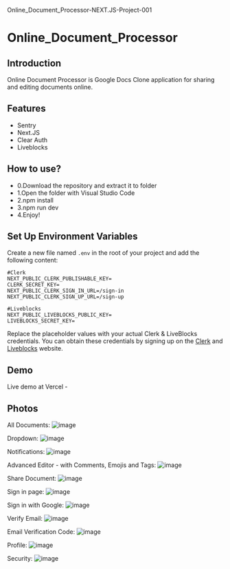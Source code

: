 Online_Document_Processor-NEXT.JS-Project-001

# Online_Document_Processor

## Introduction

Online Document Processor is Google Docs Clone application for sharing and editing documents online.

## Features

- Sentry
- Next.JS
- Clear Auth
- Liveblocks

## How to use?

- 0.Download the repository and extract it to folder
- 1.Open the folder with Visual Studio Code
- 2.npm install
- 3.npm run dev
- 4.Enjoy!

## Set Up Environment Variables

Create a new file named `.env` in the root of your project and add the following content:

```env
#Clerk
NEXT_PUBLIC_CLERK_PUBLISHABLE_KEY=
CLERK_SECRET_KEY=
NEXT_PUBLIC_CLERK_SIGN_IN_URL=/sign-in
NEXT_PUBLIC_CLERK_SIGN_UP_URL=/sign-up

#Liveblocks
NEXT_PUBLIC_LIVEBLOCKS_PUBLIC_KEY=
LIVEBLOCKS_SECRET_KEY=
```

Replace the placeholder values with your actual Clerk & LiveBlocks credentials. You can obtain these credentials by signing up on the [Clerk](https://clerk.com/) and [Liveblocks](liveblocks.io/) website.

## Demo

Live demo at Vercel -

## Photos

All Documents:
![image](/public/assets/images/images/AllDocuments.png)

Dropdown:
![image](/public/assets/images/images/dropdown.png)

Notifications:
![image](/public/assets/images/images/Notifications.png)

Advanced Editor - with Comments, Emojis and Tags:
![image](/public/assets/images/images/AdvancedEditorWithCommentsAndEmojis.png)

Share Document:
![image](/public/assets/images/images/ShareDocument.png)

Sign in page:
![image](/public/assets/images/images/SignIn.png)

Sign in with Google:
![image](/public/assets/images/images/LoginWithGoogle.png)

Verify Email:
![image](/public/assets/images/images/VarifyEmail.png)

Email Verification Code:
![image](/public/assets/images/images/Email.png)

Profile:
![image](/public/assets/images/images/Profile.png)

Security:
![image](/public/assets/images/images/Security.png)



